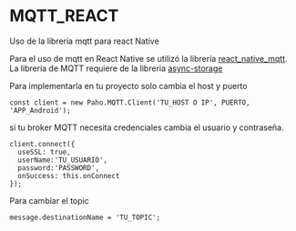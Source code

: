# MQTT_REACT
Uso de la librería mqtt para react Native

Para el uso de mqtt en React Native se utilizó la librería <a href="https://github.com/AnxiousDarkly/react-native-mqtt">react_native_mqtt</a>.<br>
La librería de MQTT requiere de la libreria <a href="https://react-native-async-storage.github.io/async-storage/docs/install/">async-storage</a>

Para implementarla en tu proyecto solo cambia el host y puerto
```
const client = new Paho.MQTT.Client('TU_HOST O IP', PUERTO, 'APP_Android'); 
```
si tu broker MQTT necesita credenciales cambia el usuario y contraseña.
```
client.connect({
  useSSL: true, 
  userName:'TU_USUARIO', 
  password:'PASSWORD', 
  onSuccess: this.onConnect
});
```
Para cambiar el topic
```
message.destinationName = 'TU_TOPIC';
```
